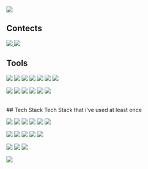 <div align=left>
 <img src="https://capsule-render.vercel.app/api?type=waving&color=ffffff&height=210&section=header&text=Doyeon%20Lee&fontSize=55&fontAlignY=42&desc=welcome%20to%20my%20profile!&descSize=15&descAlign=58&fontColor=d3fa78&animation=fadeIn">
 
## Contects
<a href="https://velog.io/@dlehdus97" target="_blank"><img src="https://img.shields.io/badge/velog-20C997?style=for-the-badge&logo=velog&logoColor=white"/></a><a href="mailto:dlehdus1433@gmail.com" target="_blank"> <img src="https://img.shields.io/badge/Gmail-EA4335?style=for-the-badge&logo=gmail&logoColor=white"/></a>
<br/>
## Tools
<img src="https://img.shields.io/badge/Visual Studio Code-007ACC?style=for-the-badge&logo=Visual Studio Code&logoColor=white"/> <img src="https://img.shields.io/badge/Notion-000000?style=for-the-badge&logo=Notion&logoColor=white"/> <img src="https://img.shields.io/badge/Sourcetree-0052CC?style=for-the-badge&logo=sourcetree&logoColor=white"/> <img src="https://img.shields.io/badge/Slack-4A154B?style=for-the-badge&logo=Slack&logoColor=white"/> <img src="https://img.shields.io/badge/Discord-5865F2?style=for-the-badge&logo=discord&logoColor=white"/> <img src="https://img.shields.io/badge/Trello-0052CC?style=for-the-badge&logo=trello&logoColor=white"/> <img src="https://img.shields.io/badge/Jira-0052CC?style=for-the-badge&logo=jira&logoColor=white"/>
 
 <img src="https://img.shields.io/badge/Figma-F24E1E?style=for-the-badge&logo=figma&logoColor=white"/> <img src="https://img.shields.io/badge/Git-F05032?style=for-the-badge&logo=git&logoColor=white"/> <img src="https://img.shields.io/badge/Gitlab-FC6D26?style=for-the-badge&logo=gitlab&logoColor=white"/> <img src="https://img.shields.io/badge/Github Actions-2088FF?style=for-the-badge&logo=githubactions&logoColor=white"/> <img src="https://img.shields.io/badge/Amazon EC2-FF9900?style=for-the-badge&logo=amazonec2&logoColor=white"/> <img src="https://img.shields.io/badge/Amazon S3-569A31?style=for-the-badge&logo=amazons3&logoColor=white"/>
 
<br/>
## Tech Stack 
Tech Stack that i've used at least once 

<img src="https://img.shields.io/badge/html-E34F26?style=for-the-badge&logo=html5&logoColor=white"/> <img src="https://img.shields.io/badge/css-1572B6?style=for-the-badge&logo=css3&logoColor=white"/> <img src="https://img.shields.io/badge/javascript-F7DF1E?style=for-the-badge&logo=javascript&logoColor=black"/>  <img src="https://img.shields.io/badge/React-61DAFB?style=for-the-badge&logo=React&logoColor=black"/> <img src="https://img.shields.io/badge/Typescript-3178C6?style=for-the-badge&logo=Typescript&logoColor=white"/> <img src="https://img.shields.io/badge/Next.js-000000?style=for-the-badge&logo=Next.js&logoColor=white"/>

<img src="https://img.shields.io/badge/sass-CC6699?style=for-the-badge&logo=sass&logoColor=white"/> <img src="https://img.shields.io/badge/styledComponents-DB7093?style=for-the-badge&logo=styled-components&logoColor=white"/> <img src="https://img.shields.io/badge/TailwindCSS-06B6D4?style=for-the-badge&logo=TailwindCSS&logoColor=white"/> <img src="https://img.shields.io/badge/Webpack-0098FF?style=for-the-badge&logo=webpack&logoColor=white"/> <img src="https://img.shields.io/badge/Vite-646CFF?style=for-the-badge&logo=Vite&logoColor=white"/>

<img src="https://img.shields.io/badge/Node.js-339933?style=for-the-badge&logo=Node.js&logoColor=white"/> <img src="https://img.shields.io/badge/mongoDB-006D5C?style=for-the-badge&logo=mongoDB&logoColor=white"/> <img src="https://img.shields.io/badge/python-2350A9?style=for-the-badge&logo=python&logoColor=white"/>

</div> 
 
 

<div align=left>
<img src="https://github-readme-stats.vercel.app/api/top-langs/?username=leedo97y&layout=compact&theme=github_dark_dimmed"/>
</div>

